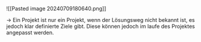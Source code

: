 ![[Pasted image 20240709180640.png]]

→ Ein Projekt ist nur ein Projekt, wenn der Lösungsweg nicht bekannt ist, es jedoch klar definierte Ziele gibt. Diese können jedoch im laufe des Projektes angepasst werden.
